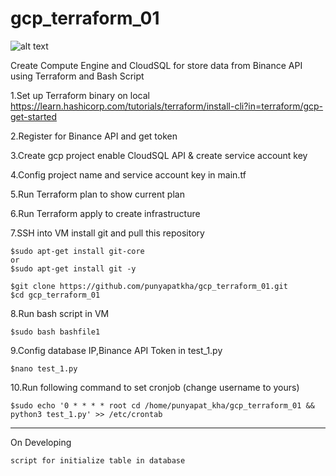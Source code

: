 # gcp_terraform_01
![alt text](https://github.com/punyapatkha/gcp_terraform_01/blob/main/bi_req_script-Page-3.jpg)


Create Compute Engine and CloudSQL for store data from Binance API using Terraform and Bash Script


1.Set up Terraform binary on local https://learn.hashicorp.com/tutorials/terraform/install-cli?in=terraform/gcp-get-started

2.Register for Binance API and get token

3.Create gcp project enable CloudSQL API & create service account key

4.Config project name and service account key in main.tf

5.Run Terraform plan to show current plan

6.Run Terraform apply to create infrastructure 

7.SSH into VM install git and pull this repository


    $sudo apt-get install git-core 
    or
    $sudo apt-get install git -y
    
    $git clone https://github.com/punyapatkha/gcp_terraform_01.git
    $cd gcp_terraform_01


8.Run bash script in VM
    
    $sudo bash bashfile1

9.Config database IP,Binance API Token in test_1.py

    $nano test_1.py

10.Run following command to set cronjob (change username to yours)

    $sudo echo '0 * * * * root cd /home/punyapat_kha/gcp_terraform_01 && python3 test_1.py' >> /etc/crontab
    
 --------------------------------------------------------------------------------------
 
 On Developing
 
    script for initialize table in database
 
